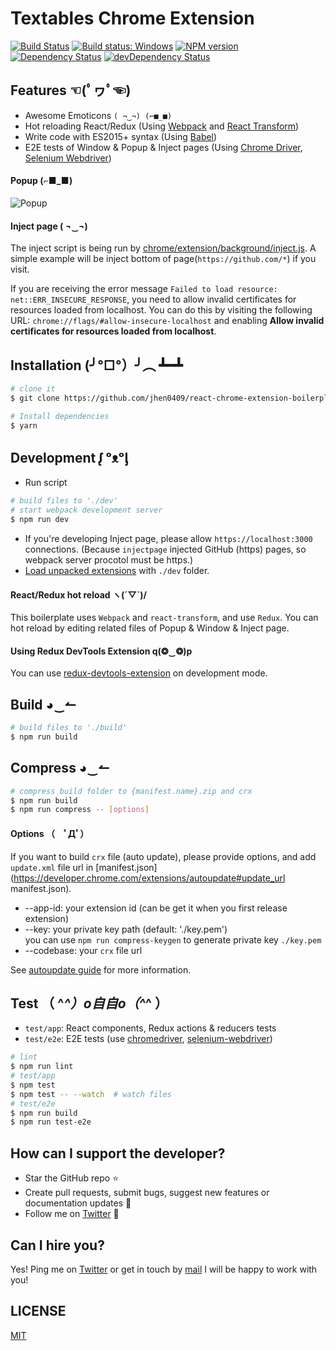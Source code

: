 # Textables Chrome Extension

[![Build Status](https://travis-ci.org/jhen0409/react-chrome-extension-boilerplate.svg?branch=master)](https://travis-ci.org/jhen0409/react-chrome-extension-boilerplate)
[![Build status: Windows](https://ci.appveyor.com/api/projects/status/b5xy6ev6oykth0d2/branch/master?svg=true)](https://ci.appveyor.com/project/jhen0409/react-chrome-extension-boilerplate/branch/master)
[![NPM version](http://img.shields.io/npm/v/react-chrome-extension-boilerplate.svg?style=flat)](https://www.npmjs.com/package/react-chrome-extension-boilerplate)
[![Dependency Status](https://david-dm.org/jhen0409/react-chrome-extension-boilerplate.svg)](https://david-dm.org/jhen0409/react-chrome-extension-boilerplate)
[![devDependency Status](https://david-dm.org/jhen0409/react-chrome-extension-boilerplate/dev-status.svg)](https://david-dm.org/jhen0409/react-chrome-extension-boilerplate#info=devDependencies)

## Features ☜(ﾟヮﾟ☜)

 - Awesome Emoticons `( ¬‿¬) (⌐■_■)`
 - Hot reloading React/Redux (Using [Webpack](https://github.com/webpack/webpack) and [React Transform](https://github.com/gaearon/react-transform)) 
 - Write code with ES2015+ syntax (Using [Babel](https://github.com/babel/babel)) 
 - E2E tests of Window & Popup & Inject pages (Using [Chrome Driver](https://www.npmjs.com/package/chromedriver), [Selenium Webdriver](https://www.npmjs.com/package/selenium-webdriver))

#### Popup (⌐■_■)

![Popup](https://media.giphy.com/media/l41K2gE3yyeRGz3PO/giphy.gif)


#### Inject page ( ¬‿¬)

The inject script is being run by [chrome/extension/background/inject.js](chrome/extension/background/inject.js). A simple example will be inject bottom of page(`https://github.com/*`) if you visit.

If you are receiving the error message `Failed to load resource: net::ERR_INSECURE_RESPONSE`, you need to allow invalid certificates for resources loaded from localhost. You can do this by visiting the following URL: `chrome://flags/#allow-insecure-localhost` and enabling **Allow invalid certificates for resources loaded from localhost**.

## Installation (╯°□°）╯︵ ┻━┻

```bash
# clone it
$ git clone https://github.com/jhen0409/react-chrome-extension-boilerplate.git

# Install dependencies
$ yarn
```

## Development ᶘ ᵒᴥᵒᶅ

* Run script
```bash
# build files to './dev'
# start webpack development server
$ npm run dev
```
* If you're developing Inject page, please allow `https://localhost:3000` connections. (Because `injectpage` injected GitHub (https) pages, so webpack server procotol must be https.)
* [Load unpacked extensions](https://developer.chrome.com/extensions/getstarted#unpacked) with `./dev` folder.

#### React/Redux hot reload ヽ(´▽`)/

This boilerplate uses `Webpack` and `react-transform`, and use `Redux`. You can hot reload by editing related files of Popup & Window & Inject page.

#### Using Redux DevTools Extension q(❂‿❂)p

You can use [redux-devtools-extension](https://github.com/zalmoxisus/redux-devtools-extension) on development mode.

## Build ◕‿↼

```bash
# build files to './build'
$ npm run build
```

## Compress ◕‿↼

```bash
# compress build folder to {manifest.name}.zip and crx
$ npm run build
$ npm run compress -- [options]
```

#### Options （　ﾟДﾟ）

If you want to build `crx` file (auto update), please provide options, and add `update.xml` file url in [manifest.json](https://developer.chrome.com/extensions/autoupdate#update_url manifest.json).

* --app-id: your extension id (can be get it when you first release extension)
* --key: your private key path (default: './key.pem')  
  you can use `npm run compress-keygen` to generate private key `./key.pem`
* --codebase: your `crx` file url

See [autoupdate guide](https://developer.chrome.com/extensions/autoupdate) for more information.

## Test （ ^_^）o自自o（^_^ ）

* `test/app`: React components, Redux actions & reducers tests
* `test/e2e`: E2E tests (use [chromedriver](https://www.npmjs.com/package/chromedriver), [selenium-webdriver](https://www.npmjs.com/package/selenium-webdriver))

```bash
# lint
$ npm run lint
# test/app
$ npm test
$ npm test -- --watch  # watch files
# test/e2e
$ npm run build
$ npm run test-e2e
```

## How can I support the developer?
- Star the GitHub repo :star:
- Create pull requests, submit bugs, suggest new features or documentation updates :wrench:
- Follow me on [Twitter](https://twitter.com/alexintosh) :feet:

## Can I hire you?
Yes!  Ping me on [Twitter](https://twitter.com/alexintosh) or get in touch by [mail](mailto:alessio.d@gmail.com)
I will be happy to work with you!

## LICENSE

[MIT](LICENSE)
